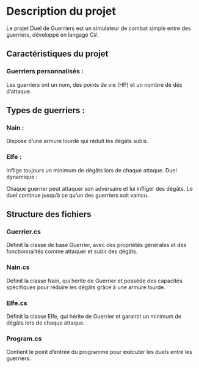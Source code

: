 # Description du projet
Le projet Duel de Guerriers est un simulateur de combat simple entre des guerriers, développé en langage C#.

## Caractéristiques du projet

### Guerriers personnalisés :

Les guerriers ont un nom, des points de vie (HP) et un nombre de dés d’attaque.

## Types de guerriers :

### Nain : 
Dispose d’une armure lourde qui réduit les dégâts subis.
### Elfe : 
Inflige toujours un minimum de dégâts lors de chaque attaque.
Duel dynamique :

Chaque guerrier peut attaquer son adversaire et lui infliger des dégâts.
Le duel continue jusqu’à ce qu’un des guerriers soit vaincu.

## Structure des fichiers
### Guerrier.cs
 Définit la classe de base Guerrier, avec des propriétés générales et des fonctionnalités comme attaquer et subir des dégâts.
### Nain.cs
 Définit la classe Nain, qui hérite de Guerrier et possède des capacités spécifiques pour réduire les dégâts grâce à une armure lourde.
### Elfe.cs
 Définit la classe Elfe, qui hérite de Guerrier et garantit un minimum de dégâts lors de chaque attaque.
### Program.cs
 Contient le point d’entrée du programme pour exécuter les duels entre les guerriers.
